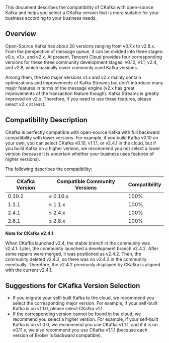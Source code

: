 This document describes the compatibility of CKafka with open-source Kafka and helps you select a CKafka version that is more suitable for your business according to your business needs.

## Overview

Open-Source Kafka has about 20 versions ranging from v0.7.x to v2.8.x. From the perspective of message queue, it can be divided into three stages: v0.x, v1.x, and v2.x. At present, Tencent Cloud provides four corresponding versions for these three community development stages: v0.10, v1.1, v2.4, and v2.8, which basically cover commonly used Kafka versions.

Among them, the two major versions v1.x and v2.x mainly contain optimizations and improvements of Kafka Streams but don't introduce many major features in terms of the message engine (v2.x has great improvements of the transaction feature though). Kafka Streams is greatly improved on v2.x. Therefore, if you need to use these features, please select v2.x at least.

## Compatibility Description

CKafka is perfectly compatible with open-source Kafka with full backward compatibility with lower versions. For example, if you build Kafka v0.10 on your own, you can select CKafka v0.10, v1.1.1, or v2.4.1 in the cloud, but if you build Kafka on a higher version, we recommend you not select a lower version (because it is uncertain whether your business uses features of higher versions).

The following describes the compatibility:

| CKafka Version | Compatible Community Versions | Compatibility |
| ----------- | -------------- | ------ |
| 0.10.2      | ≤ 0.10.x       | 100%   |
| 1.1.1       | ≤ 1.1.x        | 100%   |
| 2.4.1       | ≤ 2.4.x        | 100%   |
| 2.8.1       | ≤ 2.8.x        | 100%   |

**Note for CKafka v2.4.1**

When CKafka launched v2.4, the stable branch in the community was v2.4.1. Later, the community launched a development branch v2.4.2. After some repairs were merged, it was positioned as v2.4.2. Then, the community deleted v2.4.2, so there was no v2.4.2 in the community eventually. Therefore, the v2.4.2 previously displayed by CKafka is aligned with the current v2.4.1.



## Suggestions for CKafka Version Selection

- If you migrate your self-built Kafka to the cloud, we recommend you select the corresponding major version. For example, if your self-built Kafka is on v1.1.0, please select CKafka v1.1.
- If the corresponding version cannot be found in the cloud, we recommend you select a higher version. For example, if your self-built Kafka is on v1.0.0, we recommend you use CKafka v1.1.1, and if it is on v0.11.x, we also recommend you use CKafka v1.1.1 (because each version of Broker is backward compatible).
